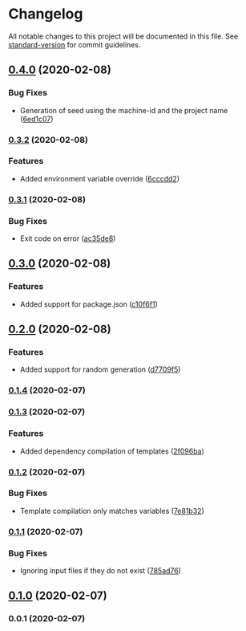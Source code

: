 # Changelog

All notable changes to this project will be documented in this file. See [standard-version](https://github.com/conventional-changelog/standard-version) for commit guidelines.

## [0.4.0](https://github.com/renanhangai/env-builder/compare/v0.3.2...v0.4.0) (2020-02-08)


### Bug Fixes

* Generation of seed using the machine-id and the project name ([6ed1c07](https://github.com/renanhangai/env-builder/commit/6ed1c077b3f2635351d597d5f91ecda28771f5d1))

### [0.3.2](https://github.com/renanhangai/env-builder/compare/v0.3.1...v0.3.2) (2020-02-08)


### Features

* Added environment variable override ([6cccdd2](https://github.com/renanhangai/env-builder/commit/6cccdd20c92b7902c53d49b382dc3b2b1838a7f4))

### [0.3.1](https://github.com/renanhangai/env-builder/compare/v0.3.0...v0.3.1) (2020-02-08)


### Bug Fixes

* Exit code on error ([ac35de8](https://github.com/renanhangai/env-builder/commit/ac35de805de4d933e63e099b0809790eebdea761))

## [0.3.0](https://github.com/renanhangai/env-builder/compare/v0.2.0...v0.3.0) (2020-02-08)


### Features

* Added support for package.json ([c10f6f1](https://github.com/renanhangai/env-builder/commit/c10f6f1c9c6b73d722087e469b8a28b4fcf660ed))

## [0.2.0](https://github.com/renanhangai/env-builder/compare/v0.1.4...v0.2.0) (2020-02-08)


### Features

* Added support for random generation ([d7709f5](https://github.com/renanhangai/env-builder/commit/d7709f589f645fbfbcbb17621361f1c140bf3fac))

### [0.1.4](https://github.com/renanhangai/env-builder/compare/v0.1.3...v0.1.4) (2020-02-07)

### [0.1.3](https://github.com/renanhangai/env-builder/compare/v0.1.2...v0.1.3) (2020-02-07)


### Features

* Added dependency compilation of templates ([2f096ba](https://github.com/renanhangai/env-builder/commit/2f096ba86d3083244a923d382e9367fa9f97cfaf))

### [0.1.2](https://github.com/renanhangai/env-builder/compare/v0.1.1...v0.1.2) (2020-02-07)


### Bug Fixes

* Template compilation only matches variables ([7e81b32](https://github.com/renanhangai/env-builder/commit/7e81b329c0d7e8c18d5c171f9575b81e68489a92))

### [0.1.1](https://github.com/renanhangai/env-builder/compare/v0.1.0...v0.1.1) (2020-02-07)


### Bug Fixes

* Ignoring input files if they do not exist ([785ad76](https://github.com/renanhangai/env-builder/commit/785ad766016d6d8013c7dcdafdbcb03de596321a))

## [0.1.0](https://github.com/renanhangai/env-builder/compare/v0.0.1...v0.1.0) (2020-02-07)

### 0.0.1 (2020-02-07)
